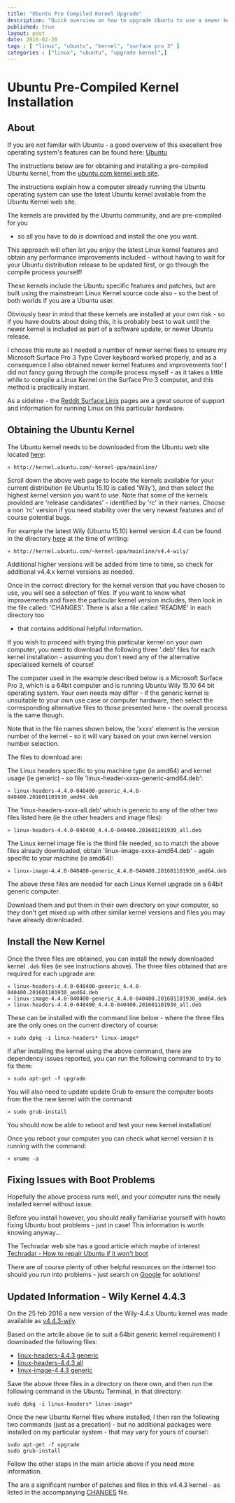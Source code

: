 ```yaml
---
title: "Ubuntu Pre Compiled Kernel Upgrade"
description: "Quick overview on how to upgrade Ubuntu to use a newer kernel - without compiling a new Linux kernel yourself"
published: true
layout: post
date: 2016-02-20
tags : [ "linux", "ubuntu", "kernel", "surface pro 3" ]
categories : ["linux", "ubuntu", "upgrade kernel",]
---
```

# Ubuntu Pre-Compiled Kernel Installation

## About

If you are not familar with Ubuntu - a good overveiw of this execellent free
operating system's features can be found here: [Ubuntu](http://www.ubuntu.com/desktop/features)

The instructions below are for obtaining and installing a pre-compiled Ubuntu
kernel, from the [ubuntu.com kernel web site](http://kernel.ubuntu.com/).

The instructions explain how a computer already running the Ubuntu operating
system can use the latest Ubuntu kernel available from the Ubuntu Kernel web
site.

The kernels are provided by the Ubuntu community, and are pre-compiled for you
- so all you have to do is download and install the one you want.

This approach will often let you enjoy the latest Linux kernel features and
obtain any performance improvements included - without having to wait for your
Ubuntu distribution release to be updated first, or go through the compile
process yourself!

These kernels include the Ubuntu specific features and patches, but are built
using the mainstream Linux Kernel source code also - so the best of both
worlds if you are a Ubuntu user.

Obviously bear in mind that these kernels are installed at your own risk - so
if you have doubts about doing this, it is probably best to wait until the
newer kernel is included as part of a software update, or newer Ubuntu
release.

I choose this route as I needed a number of newer kernel fixes to ensure my
Microsoft Surface Pro 3 Type Cover keyboard worked properly, and as a
consequence I also obtained newer kernel features and improvements too! I did
not fancy going through the compile process myself - as it takes a little while
to compile a Linux Kernel on the Surface Pro 3 computer, and this method is
practically instant. 

As a sideline - the [Reddit Surface
Linix](https://www.reddit.com/r/surfacelinux) pages are a great source of
support and information for running Linux on this particular hardware.


## Obtaining the Ubuntu Kernel

The Ubuntu kernel needs to be downloaded from the Ubuntu web site located
[here](http://kernel.ubuntu.com/~kernel-ppa/mainline/):

	» http://kernel.ubuntu.com/~kernel-ppa/mainline/

Scroll down the above web page to locate the kernels available for your
current distribution (ie Ubuntu 15.10 is called 'Wily'), and then select the
highest kernel version you want to use. Note that some of the kernels provided
are 'release candidates' - identified by 'rc' in their names. Choose a non
'rc' version if you need stability over the very newest features and of course
potential bugs.

For example the latest Wily (Ubuntu 15.10) kernel version 4.4 can be found in
the directory [here](http://kernel.ubuntu.com/~kernel-ppa/mainline/v4.4-wily/) at the time of writing:

	» http://kernel.ubuntu.com/~kernel-ppa/mainline/v4.4-wily/

Additional higher versions will be added from time to time, so check for
additional v4.4.x kernel versions as needed.

Once in the correct directory for the kernel version that you have chosen to
use, you will see a selection of files. If you want to know what improvements
and fixes the particular kernel version includes, then look in the file
called: 'CHANGES'. There is also a file called 'README' in each directory too
- that contains additional helpful information.

If you wish to proceed with trying this particular kernel on your own
computer, you need to download the following three '.deb' files for each
kernel installation - assuming you don't need any of the alternative
specialised kernels of course!

The computer used in the example described below is a Microsoft Surface Pro 3,
which is a 64bit computer and is running Ubuntu Wily 15.10 64 bit operating
system. Your own needs may differ - if the generic kernel is unsuitable to your
own use case or computer hardware, then select the corresponding alternative
files to those presented here - the overall process is the same though.

Note that in the file names shown below, the 'xxxx' element is the version
number of the kernel - so it will vary based on your own kernel version number
selection.

The files to download are:

The Linux headers specific to you machine type (ie amd64) and kernel
usage (ie generic) - so file 'linux-header-xxxx-generic-amd64.deb':

	» linux-headers-4.4.0-040400-generic_4.4.0-040400.201601101930_amd64.deb

The 'linux-headers-xxxx-all.deb' which is generic to any of the other
two files listed here (ie the other headers and image files):

	» linux-headers-4.4.0-040400_4.4.0-040400.201601101930_all.deb

The Linux kernel image file is the third file needed, so to match the above
files already downloaded, obtain 'linux-image-xxxx-amd64.deb' - again specific
to your machine (ie amd64):

	» linux-image-4.4.0-040400-generic_4.4.0-040400.201601101930_amd64.deb

The above three files are needed for each Linux Kernel upgrade on a 64bit
generic computer.

Download them and put them in their own directory on your computer, so they
don't get mixed up with other similar kernel versions and files you may have
already downloaded.


## Install the New Kernel

Once the three files are obtained, you can install the newly downloaded kernel
`.deb` files (ie see instructions above). The three files obtained that are
required for each upgrade are:

	» linux-headers-4.4.0-040400-generic_4.4.0-040400.201601101930_amd64.deb
	» linux-image-4.4.0-040400-generic_4.4.0-040400.201601101930_amd64.deb
	» linux-headers-4.4.0-040400_4.4.0-040400.201601101930_all.deb

These can be installed with the command line below - where the three files are
the only ones on the current directory of course:

	» sudo dpkg -i linux-headers* linux-image*

If after installing the kernel using the above command, there are dependency
issues reported, you can run the following command to try to fix them:

	» sudo apt-get -f upgrade

You will also need to update update Grub to ensure the computer boots
from the the new kernel with the command:

	» sudo grub-install

You should now be able to reboot and test your new kernel installation!

Once you reboot your computer you can check what kernel version it is running
with the command:

	» uname -a
	
## Fixing Issues with Boot Problems

Hopefully the above process runs well, and your computer runs the newly
installed kernel without issue. 

Before you install however, you should really familiarise yourself with howto
fixing Ubuntu boot problems - just in case! This information is worth knowing
anyway...

The Techradar web site has a good article which maybe of interest [Techradar -
How to repair Ubuntu if it won't
boot](http://www.techradar.com/how-to/computing/how-to-boot-repair-ubuntu-1315203)

There are of course plenty of other helpful resources on the internet too
should you run into problems - just search on
[Google](https://www.google.co.uk/webhp?sourceid=chrome-instant&ion=1&espv=2&ie=UTF-8#q=ubuntu%20boot%20failure)
for solutions!

## Updated Information - Wily Kernel 4.4.3

On the 25 feb 2016 a new version of the Wily-4.4.x Ubuntu kernel was made
available as
[v4.4.3-wily](http://kernel.ubuntu.com/~kernel-ppa/mainline/v4.4.3-wily/).

Based on the artcile above (ie to suit a 64bit generic kernel requirement) I downloaded the
following files:

 - [linux-headers-4.4.3 generic](http://kernel.ubuntu.com/~kernel-ppa/mainline/v4.4.3-wily/linux-headers-4.4.3-040403-generic_4.4.3-040403.201602251634_amd64.deb)
 - [linux-headers-4.4.3 all](http://kernel.ubuntu.com/~kernel-ppa/mainline/v4.4.3-wily/linux-headers-4.4.3-040403_4.4.3-040403.201602251634_all.deb)
 - [linux-image-4.4.3 generic](http://kernel.ubuntu.com/~kernel-ppa/mainline/v4.4.3-wily/linux-image-4.4.3-040403-generic_4.4.3-040403.201602251634_amd64.deb)

Save the above three files in a directory on there own, and then run the
following command in the Ubuntu Terminal, in that directory:
```
sudo dpkg -i linux-headers* linux-image*
```
Once the new Ubuntu Kernel files where installed, I then ran the following two
commands (just as a precation) - but no additional packages were installed on my
particular system - that may vary for yours of course!:
```
sudo apt-get -f upgrade
sudo grub-install
```
Follow the other steps in the main article above if you need more information.

The are a significant number of patches and files in this v4.4.3 kernel - as
listed in the accompanying
[CHANGES](http://kernel.ubuntu.com/~kernel-ppa/mainline/v4.4.3-wily/CHANGES)
file.

